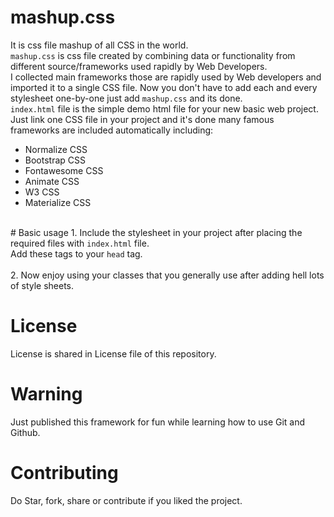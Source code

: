 # mashup.css
It is css file mashup of all CSS in the world. <br />
<code>mashup.css</code> is css file created by combining data or functionality from different source/frameworks used rapidly by Web Developers. <br />
I collected main frameworks those are rapidly used by Web developers and imported it to a single CSS file. Now you don't have to add each and every stylesheet one-by-one just add <code>mashup.css</code> and its done. <br />
<code>index.html</code> file is the simple demo html file for your new basic web project. <br />
Just link one CSS file in your project and it's done many famous frameworks are included automatically including: <br />
<ul>
  <li>Normalize CSS</li>
  <li>Bootstrap CSS</li>
  <li>Fontawesome CSS</li>
  <li>Animate CSS</li>
  <li>W3 CSS</li>
  <li>Materialize CSS</li>
</ul>
<br />
# Basic usage
1. Include the stylesheet in your project after placing the required files with <code>index.html</code> file. <br />
Add these tags to your <code>head</code> tag. <br />
  <meta name="viewport" content="width=device-width, initial-scale=1">
  <link rel="stylesheet" type="text/css" href="mashup.css">


<br />
2. Now enjoy using your classes that you generally use after adding hell lots of style sheets.
<br />

# License
License is shared in License file of this repository.
<br />

# Warning
Just published this framework for fun while learning how to use Git and Github.
<br />
# Contributing
Do Star, fork, share or contribute if you liked the project.
